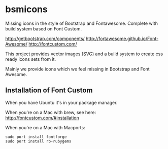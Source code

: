 bsmicons
========

Missing icons in the style of Bootstrap and Fontawesome. Complete with build system based on Font Custom.

http://getbootstrap.com/components/
http://fortawesome.github.io/Font-Awesome/
http://fontcustom.com/

This project provides vector images (SVG) and a build system to create css ready icons sets from it.

Mainly we provide icons which we feel missing in Bootstrap and Font Awesome.

Installation of Font Custom
---------------------------

When you have Ubuntu it's in your package manager. 

When you're on a Mac with brew, see here: http://fontcustom.com/#installation

When you're on a Mac with Macports:


	sudo port install fontforge
	sudo port install rb-rubygems





